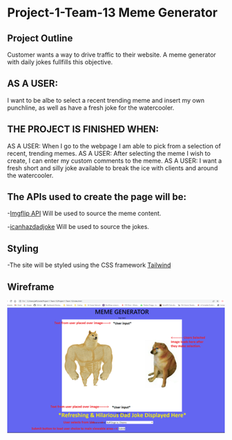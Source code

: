 # Project-1-Team-13 Meme Generator



## Project Outline
Customer wants a way to drive traffic to their website. A meme generator with daily jokes fullfills this objective.



## AS A USER:
I want to be albe to select a recent trending meme and insert my own punchline, as well as have a fresh joke for the watercooler.



## THE PROJECT IS FINISHED WHEN: 

AS A USER: When I go to the webpage I am able to pick from a selection of recent, trending memes.
AS A USER: After selecting the meme I wish to create, I can enter my custom comments to the meme.
AS A USER: I want a fresh short and silly joke available to break the ice with clients and around the watercooler.

## The APIs used to create the page will be:

-[Imgflip API](https://imgflip.com/api) Will be used to source the meme content.

-[icanhazdadjoke](https://icanhazdadjoke.com/api) Will be used to source the jokes.

## Styling

-The site will be styled using the CSS framework [Tailwind](https://tailwindcss.com/)

## Wireframe 

![Meme Generator](img/wireframe.png)



